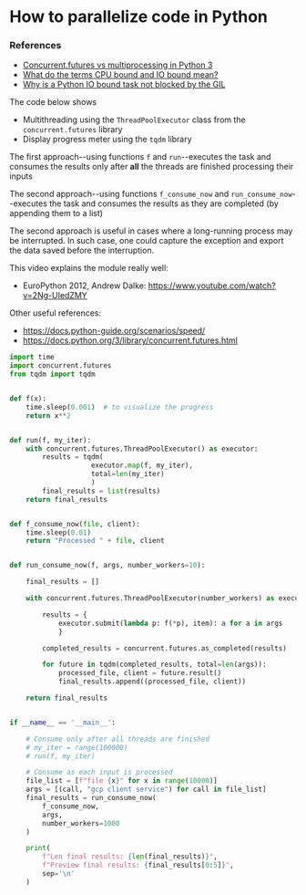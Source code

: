 # How to parallelize code in Python

### References
* [Concurrent.futures vs multiprocessing in Python 3](https://stackoverflow.com/questions/20776189/concurrent-futures-vs-multiprocessing-in-python-3)
* [What do the terms CPU bound and IO bound mean?](https://stackoverflow.com/questions/868568/what-do-the-terms-cpu-bound-and-i-o-bound-mean)
* [Why is a Python IO bound task not blocked by the GIL](https://stackoverflow.com/questions/29270818/why-is-a-python-i-o-bound-task-not-blocked-by-the-gil)

The code below shows

- Multithreading using the `ThreadPoolExecutor` class from the `concurrent.futures` library
- Display progress meter using the `tqdm` library

The first approach--using functions `f` and `run`--executes the task and consumes the results only after __all__ the threads are finished processing their inputs

The second approach--using functions `f_consume_now` and `run_consume_now`--executes the task and consumes the results as they are completed (by appending them to a list)

The second approach is useful in cases where a long-running process may be interrupted. In such case, one could capture the exception and export the data saved before the interruption.

This video explains the module really well:
* EuroPython 2012, Andrew Dalke: https://www.youtube.com/watch?v=2Ng-UIedZMY

Other useful references:
* https://docs.python-guide.org/scenarios/speed/
* https://docs.python.org/3/library/concurrent.futures.html

```python
import time
import concurrent.futures
from tqdm import tqdm


def f(x):
    time.sleep(0.001)  # to visualize the progress
    return x**2


def run(f, my_iter):
    with concurrent.futures.ThreadPoolExecutor() as executor:
        results = tqdm(
                    executor.map(f, my_iter),
                    total=len(my_iter)
                    )
        final_results = list(results)
    return final_results


def f_consume_now(file, client):
    time.sleep(0.01)
    return "Processed " + file, client


def run_consume_now(f, args, number_workers=10):

    final_results = []

    with concurrent.futures.ThreadPoolExecutor(number_workers) as executor:

        results = {
            executor.submit(lambda p: f(*p), item): a for a in args
            }

        completed_results = concurrent.futures.as_completed(results)

        for future in tqdm(completed_results, total=len(args)):
            processed_file, client = future.result()
            final_results.append((processed_file, client))

    return final_results


if __name__ == '__main__':

    # Consume only after all threads are finished
    # my_iter = range(100000)
    # run(f, my_iter)

    # Consume as each input is processed
    file_list = [f"file {x}" for x in range(10000)]
    args = [(call, "gcp client service") for call in file_list]
    final_results = run_consume_now(
        f_consume_now,
        args,
        number_workers=1000
    )

    print(
        f"Len final results: {len(final_results)}",
        f"Preview final results: {final_results[0:5]}",
        sep='\n'
    )
```
